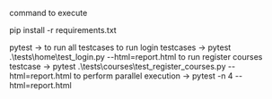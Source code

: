 command to execute

pip install -r requirements.txt


pytest -> to run all testcases
to run login testcases -> pytest .\tests\home\test_login.py   --html=report.html 
to run register courses testcase -> pytest .\tests\courses\test_register_courses.py   --html=report.html 
to perform parallel execution -> pytest -n 4 --html=report.html
